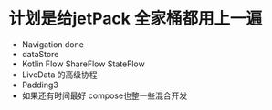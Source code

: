 # 计划是给jetPack 全家桶都用上一遍

* Navigation  done
* dataStore 
* Kotlin Flow ShareFlow StateFlow
* LiveData 的高级协程
* Padding3
* 如果还有时间最好 compose也整一些混合开发
